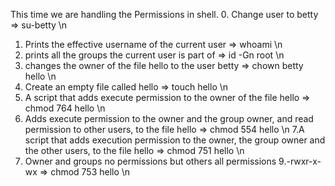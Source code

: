 This time we are handling the Permissions in shell.
0. Change user to betty => su-betty \n 
1. Prints the effective username of the current user  => whoami \n
2. prints all the groups the current user is part of => id -Gn root \n
3. changes the owner of the file hello to the user betty => chown betty hello \n
4. Create an empty file called hello => touch hello \n
5. A script that adds execute permission to the owner of the file hello => chmod 764 hello \n
6. Adds execute permission to the owner and the group owner, and read permission to other users, to the file hello => chmod 554 hello \n
7.A script that adds execution permission to the owner, the group owner and the other users, to the file hello => chmod 751 hello \n
8. Owner and groups no permissions but others all permissions
9.-rwxr-x-wx => chmod 753 hello \n